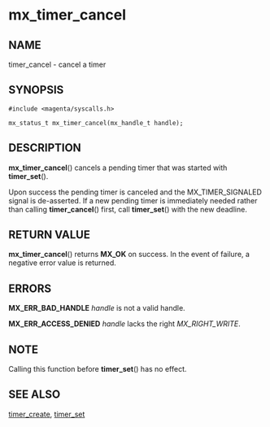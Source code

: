 # mx_timer_cancel

## NAME

timer_cancel - cancel a timer

## SYNOPSIS

```
#include <magenta/syscalls.h>

mx_status_t mx_timer_cancel(mx_handle_t handle);

```

## DESCRIPTION

**mx_timer_cancel**() cancels a pending timer that was started with
**timer_set**().

Upon success the pending timer is canceled and the MX_TIMER_SIGNALED
signal is de-asserted. If a new pending timer is immediately needed
rather than calling **timer_cancel**() first, call **timer_set**()
with the new deadline.

## RETURN VALUE

**mx_timer_cancel**() returns **MX_OK** on success.
In the event of failure, a negative error value is returned.

## ERRORS

**MX_ERR_BAD_HANDLE**  *handle* is not a valid handle.

**MX_ERR_ACCESS_DENIED**  *handle* lacks the right *MX_RIGHT_WRITE*.

## NOTE

Calling this function before **timer_set**() has no effect.

## SEE ALSO

[timer_create](timer_create.md),
[timer_set](timer_set.md)
